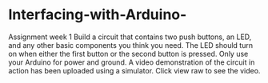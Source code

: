 # Interfacing-with-Arduino-
Assignment week 1
Build a circuit that contains two push buttons, an LED, and any other basic components you think you need. 
The LED should turn on when either the first button or the second button is pressed. 
Only use your Arduino for power and ground.
A video demonstration of the circuit in action has been uploaded using a simulator.
Click view raw to see the video.
